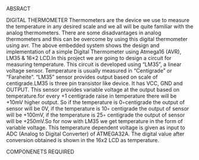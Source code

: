 ABSRACT
   
  DIGITAL THERMOMETER
                Thermometers are the device we use to measure the temperature in any desired scale and we all will be quite familiar with the analog thermometers. There are some disadvantages in analog thermometers and this can be overcome by using this digital thermometer using avr. The above embedded system shows the design and implementation of a simple Digital Thermometer using Atmega16 (AVR),  LM35 & 16×2 LCD.In this project we are going to design a circuit for measuring temperature. This circuit is developed using “LM35”, a linear voltage sensor. Temperature is usually measured in “Centigrade” or “Faraheite”. “LM35” sensor provides output based on scale of centigrade.LM35 is three pin transistor like device. It has VCC, GND and OUTPUT. This sensor provides variable voltage at the output based on temperature.for every +1 centigrade raise in temperature there will be +10mV higher output. So if the temperature is 0◦centigrade the output of sensor will be 0V, if the temperature is 10◦ centigrade the output of sensor will be +100mV, if the temperature is 25◦ centigrade the output of sensor will be +250mV.So for now with LM35 we get temperature in the form of variable voltage. This temperature dependent voltage is given as input to ADC (Analog to Digital Converter) of ATMEGA32A. The digital value after conversion obtained is shown in the 16x2 LCD as temperature.
                
                
  COMPONENETS REQUIRED

